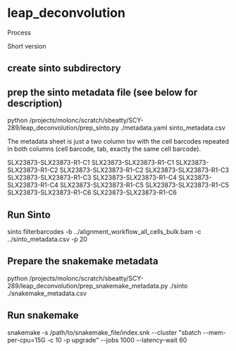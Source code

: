 # leap_deconvolution


Process

Short version 

## create sinto subdirectory

## prep the sinto metadata file (see below for description)

python /projects/molonc/scratch/sbeatty/SCY-289/leap_deconvolution/prep_sinto.py ./metadata.yaml sinto_metadata.csv

The metadata sheet is just a two column tsv with the cell barcodes repeated in both columns (cell barcode, tab, exactly the same cell barcode). 

SLX23873-SLX23873-R1-C1	SLX23873-SLX23873-R1-C1
SLX23873-SLX23873-R1-C2	SLX23873-SLX23873-R1-C2
SLX23873-SLX23873-R1-C3	SLX23873-SLX23873-R1-C3
SLX23873-SLX23873-R1-C4	SLX23873-SLX23873-R1-C4
SLX23873-SLX23873-R1-C5	SLX23873-SLX23873-R1-C5
SLX23873-SLX23873-R1-C6	SLX23873-SLX23873-R1-C6

## Run Sinto 

sinto filterbarcodes -b ../alignment_workflow_all_cells_bulk.bam -c ../sinto_metadata.csv -p 20 

## Prepare the snakemake metadata

python /projects/molonc/scratch/sbeatty/SCY-289/leap_deconvolution/prep_snakemake_metadata.py ./sinto ./snakemake_metadata.csv

## Run snakemake

snakemake -s /path/to/snakemake_file/index.snk --cluster "sbatch --mem-per-cpu=15G -c 10 -p upgrade" --jobs 1000 --latency-wait 60
